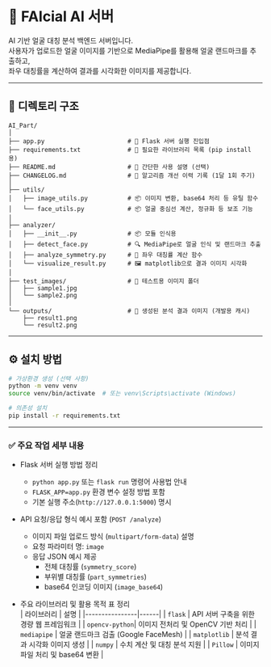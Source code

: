# 🧠 FAIcial AI 서버

AI 기반 얼굴 대칭 분석 백엔드 서버입니다.  
사용자가 업로드한 얼굴 이미지를 기반으로 MediaPipe를 활용해 얼굴 랜드마크를 추출하고,  
좌우 대칭률을 계산하여 결과를 시각화한 이미지를 제공합니다.

---

## 📁 디렉토리 구조

```plaintext
AI_Part/
│
├── app.py                       # 🔹 Flask 서버 실행 진입점
├── requirements.txt             # 🔹 필요한 라이브러리 목록 (pip install 용)
├── README.md                    # 🔹 간단한 사용 설명 (선택)
├── CHANGELOG.md                 # 🔹 알고리즘 개선 이력 기록 (1달 1회 주기)
│
├── utils/
│   ├── image_utils.py           # 📦 이미지 변환, base64 처리 등 유틸 함수
│   └── face_utils.py            # 📦 얼굴 중심선 계산, 정규화 등 보조 기능
│
├── analyzer/
│   ├── __init__.py              # 📦 모듈 인식용
│   ├── detect_face.py           # 🔍 MediaPipe로 얼굴 인식 및 랜드마크 추출
│   ├── analyze_symmetry.py      # 📏 좌우 대칭률 계산 함수
│   └── visualize_result.py      # 🖼️ matplotlib으로 결과 이미지 시각화
│
├── test_images/                 # 🧪 테스트용 이미지 폴더
│   ├── sample1.jpg
│   └── sample2.png
│
└── outputs/                     # 💾 생성된 분석 결과 이미지 (개발용 캐시)
    ├── result1.png
    └── result2.png
```

---

## ⚙️ 설치 방법

```bash
# 가상환경 생성 (선택 사항)
python -m venv venv
source venv/bin/activate  # 또는 venv\Scripts\activate (Windows)

# 의존성 설치
pip install -r requirements.txt
```

---

### ✅ 주요 작업 세부 내용

- Flask 서버 실행 방법 정리

  - `python app.py` 또는 `flask run` 명령어 사용법 안내
  - `FLASK_APP=app.py` 환경 변수 설정 방법 포함
  - 기본 실행 주소(`http://127.0.0.1:5000`) 명시

- API 요청/응답 형식 예시 포함 (`POST /analyze`)

  - 이미지 파일 업로드 방식 (`multipart/form-data`) 설명
  - 요청 파라미터 명: `image`
  - 응답 JSON 예시 제공
    - 전체 대칭률 (`symmetry_score`)
    - 부위별 대칭률 (`part_symmetries`)
    - base64 인코딩 이미지 (`image_base64`)

- 주요 라이브러리 및 활용 목적 표 정리  
  | 라이브러리 | 설명 |
  |----------------|------|
  | `flask` | API 서버 구축을 위한 경량 웹 프레임워크 |
  | `opencv-python`| 이미지 전처리 및 OpenCV 기반 처리 |
  | `mediapipe` | 얼굴 랜드마크 검출 (Google FaceMesh) |
  | `matplotlib` | 분석 결과 시각화 이미지 생성 |
  | `numpy` | 수치 계산 및 대칭 분석 지원 |
  | `Pillow` | 이미지 파일 처리 및 base64 변환 |
